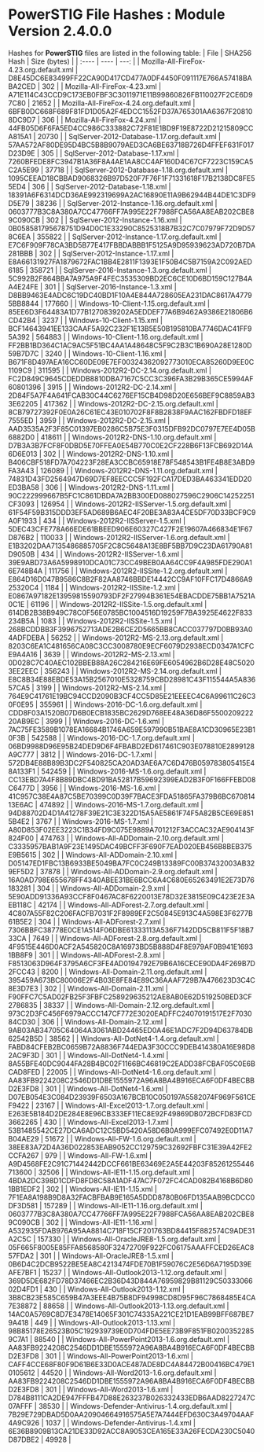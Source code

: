# PowerSTIG File Hashes : Module Version 2.4.0.0

Hashes for **PowerSTIG** files are listed in the following table:
| File | SHA256 Hash | Size (bytes) |
| :---- | ---- | ---: |
| Mozilla-All-FireFox-4.23.org.default.xml | D8E45DC6E83499FF22CA90D417CD477A0DF4450F091117E766A57418BABA2CED | 302 |
| Mozilla-All-FireFox-4.23.xml | A71E114C43CCD9C173EB0FBF3C3011971E11B99860826FB110027F2CE6D97C80 | 21652 |
| Mozilla-All-FireFox-4.24.org.default.xml | 6BFB0DC668F689F81FD1D05A2F4EDCC1552FD37A765301AA6367F208108DC9D7 | 306 |
| Mozilla-All-FireFox-4.24.xml | 44FB05D6F6FA5ED4CC986C333882C72F81E1BD9F19E8722D21215809CCA815A1 | 20730 |
| SqlServer-2012-Database-1.17.org.default.xml | 57AA572AF80DE95D4BC5B8B9079AED3CA6BE63718B726D4FFEF631F017D23D9E | 305 |
| SqlServer-2012-Database-1.17.xml | 7260BFEDE8FC3947B1A36F8A4AE1AA8CC4AF160D4C67CF7223C159CA5C2A5E99 | 37718 |
| SqlServer-2012-Database-1.18.org.default.xml | 1095CEEAD18CBBAD9068326B97D520F7F76F1F71331618F17B2138DC8FE55ED4 | 306 |
| SqlServer-2012-Database-1.18.xml | 18391A6F6314DCD36AE992319699A2AC16890E11A9B62944B44DE1C3DF9D5E79 | 38236 |
| SqlServer-2012-Instance-1.16.org.default.xml | 0603777B3C8A380A7CC47766FF7A995E22F7988FCA56AA8EAB202CBE89C090CB | 302 |
| SqlServer-2012-Instance-1.16.xml | 0B058581795678751D94D0C1E33290C8525318B7B32C7C07979F72D9D578C6EA | 355822 |
| SqlServer-2012-Instance-1.17.org.default.xml | E7C6F909F78CA3BD5B77E417FBBDABBB1F5125A9D95939623AD720B7DA281BBB | 302 |
| SqlServer-2012-Instance-1.17.xml | E8A66131927FA1879672FAC1BB4E2811F1393E1F50B4C5B7159A2C092AED6185 | 358721 |
| SqlServer-2016-Instance-1.3.org.default.xml | 5C992B2F864BBA7A975A9F4FEC3535309BD2EC6CE10D6BD159C127B4AA4E24FE | 301 |
| SqlServer-2016-Instance-1.3.xml | D8BB9463E4ADC6C19DC40BD1F10A4E844A728605EA231DAC8617A47795BB8844 | 177660 |
| Windows-10-Client-1.15.org.default.xml | 85EE6D3F64483A1D77B1270839202A5EDDEF77A6B9462A9386E21806B6CD42B4 | 3237 |
| Windows-10-Client-1.15.xml | BCF14643941EE133CAAF5A92C232F1E13B5E50B195810BA7746DAC41FF95A392 | 564883 |
| Windows-10-Client-1.16.org.default.xml | FF2BB1BD364C1AC9AC5F51BC4AA1A48648C5F9C2B3C1B690A28E1280D59B7D7C | 3240 |
| Windows-10-Client-1.16.xml | B671F8D497AEA16CC60DE09E7EF00324362092773010ECA85260D9EE0C1109C9 | 311595 |
| Windows-2012R2-DC-2.14.org.default.xml | FC2D849C9645CDEDDB8810DBA7167C5CC3C396FA3B29B365CE5994AF60801396 | 3915 |
| Windows-2012R2-DC-2.14.xml | 2D84F5A7F4A641FCAB30C44C6276EF15CB4D98D20E656BEF9C8859AB33E62205 | 417362 |
| Windows-2012R2-DC-2.15.org.default.xml | 8CB79727392F0E0A26C61EC43E010702F8F8B2838F9AAC162FBDFD18EF7555ED | 3959 |
| Windows-2012R2-DC-2.15.xml | AAD3535A2F3F85C01397EB0286C5B75E3F0315DFB92DC0797E7EE4D05B6882D0 | 418611 |
| Windows-2012R2-DNS-1.10.org.default.xml | D7B3A3B7FCF8F0DBD5E70FFEA0E54B770C0E2CF228B6F13FCB692D14A6D6E013 | 302 |
| Windows-2012R2-DNS-1.10.xml | B406CBF518FD7A704223F28EA3CCBC65918E78F548543B1FE4B8E3ABD9FA3A43 | 126089 |
| Windows-2012R2-DNS-1.11.org.default.xml | 74831D43FD2564947D69D7EF8EECCC5F192FCA17DED3BA463341EDD20ED3BA58 | 306 |
| Windows-2012R2-DNS-1.11.xml | 90C222999667B5FC1C861DBDA7A2BB300ED088027596C2906C14252251CF3093 | 126954 |
| Windows-2012R2-IISServer-1.5.org.default.xml | 61F54F59B315DDD3EF5AD689B6AEC4F20BE3A83A4CE5DF70D33BCF9C9A0F1933 | 434 |
| Windows-2012R2-IISServer-1.5.xml | 5DEC43CFE778A66EDE61BBEED906E60327C427F2E19607A466834E1F67D876B2 | 110033 |
| Windows-2012R2-IISServer-1.6.org.default.xml | E1B3202DAA7135486885705F2C8C5648A13E8BF5BB7D9C23DA61790A81D9050B | 434 |
| Windows-2012R2-IISServer-1.6.xml | 39E9ABD73A6A5998910DCA01C73CC49BEB0AA64CC9F4A985FDE290A16E748B4A | 111756 |
| Windows-2012R2-IISSite-1.2.org.default.xml | E864D16D047B9586C8B2F82AA8746BBDE14442CC9AF10FFC17D4866A925320C4 | 1184 |
| Windows-2012R2-IISSite-1.2.xml | E0867A97182E13959815590793DF2F27994B361E54EBACDDE75BB1A7521A0C1E | 61196 |
| Windows-2012R2-IISSite-1.5.org.default.xml | 614DB2B38B949C78C0F56E0785BC1004516D19259F7BA3925E4622F833234B5A | 1083 |
| Windows-2012R2-IISSite-1.5.xml | 268BCDDBB3F3996752713ADE2B6CE2D5665BB8CACC037797D0BB93A04ADFDEBA | 56252 |
| Windows-2012R2-MS-2.13.org.default.xml | 8203C6EA1C481656CA08C3CC3008780E9ECF6079D2938ECD0347A1CFCE9A4A16 | 3639 |
| Windows-2012R2-MS-2.13.xml | 0D028C7C40AEC102BBEB88A26C284216E69FE6054962B6D28E48C50203EE2EEC | 356243 |
| Windows-2012R2-MS-2.14.org.default.xml | E8C8B34E88EBDE53A15B2567010E5328759CBD28981C43F115544A5A83657CA5 | 3199 |
| Windows-2012R2-MS-2.14.xml | 764E9C41761E19BC94CCD2090B3CF4CC5D85E21EEEEC4C6A99611C26C30F0E95 | 355961 |
| Windows-2016-DC-1.6.org.default.xml | CDD8F03A1520B07D6B0ECB1835BC2629D768EE48A36D86F550020922220AB9EC | 3999 |
| Windows-2016-DC-1.6.xml | 7AC75FE3589B1078EA16684B1746A659E597990B51BAE8A1CD30965E23B10F3B | 542588 |
| Windows-2016-DC-1.7.org.default.xml | 06BD9988D96E95B24DED9D6F4FBABD2ED617461C903E078810E2899128A9C777 | 3812 |
| Windows-2016-DC-1.7.xml | 572DB4E88B89B3DC2F540825CA20AD3AE6A7C6D476B059783805415E48A133F1 | 542459 |
| Windows-2016-MS-1.6.org.default.xml | CC13EBD7A4F8B89DBC4BD91BA52817B59692399EAD2B3F0F166FFEBD08C6477D | 3956 |
| Windows-2016-MS-1.6.xml | 41C957C38E4A87C5BE70399C0D39F7BACE3FDA51865FA379B6BC67081413E6AC | 474892 |
| Windows-2016-MS-1.7.org.default.xml | 94D88702D4D1A41278F39E21C3E322D15A5AE5861F74F5A82B5CE69E8515B4E2 | 3767 |
| Windows-2016-MS-1.7.xml | A80D853F02EE3223C1B34FD9C075E9889A701212F3ACCAC32AE904143F824F00 | 474763 |
| Windows-All-ADDomain-2.10.org.default.xml | C3335957BAB1A9F23E1495DAC49BCFF3F690F7EAD020EB456B8BEB375E9B5615 | 302 |
| Windows-All-ADDomain-2.10.xml | D05147ED1FBC13B6933BE5049BA7FC0C249B13389FC00B37432003AB329EF5D2 | 37878 |
| Windows-All-ADDomain-2.9.org.default.xml | 16A0AD798E655678FF4340ABEE31BE6BCC6A4C680E65263491E2E73D76183281 | 304 |
| Windows-All-ADDomain-2.9.xml | 5E90ADD91336A93CCF8F0467AC8F6220013E78D32E3815E09C423E2E3AEB118C | 42174 |
| Windows-All-ADForest-2.7.org.default.xml | 4C807A55F82C206FACFB7031F2F8989EF2C50845E913C4A598E3F6277B61B5E2 | 304 |
| Windows-All-ADForest-2.7.xml | 7306BBFC38778E0CE1A514F06DBE61333113A536F7142DD5CB811F5F18B733CA | 7649 |
| Windows-All-ADForest-2.8.org.default.xml | 4F9515E446D0ACF2A545820C8A16973BD5B888D4F8E979AF0B941E16931BB8F9 | 301 |
| Windows-All-ADForest-2.8.xml | F8513063D964F3795A6CF3FE4AD0194792E79B6A16CECE90DA4F269B7D2FCC43 | 8200 |
| Windows-All-Domain-2.11.org.default.xml | 395459A673BC80006E2F4B03E8FE84E89C36AAAF729B7A476623D3C4C8E3D7E3 | 302 |
| Windows-All-Domain-2.11.xml | F90FFC7C5AD02FB25F3FBFC258929635212AE8AB0E62D519250BED3CF2786835 | 38337 |
| Windows-All-Domain-2.12.org.default.xml | 973C2D3FC456F6979ACCC147CF772E3020EADFFC24070191517E2F703084CD30 | 306 |
| Windows-All-Domain-2.12.xml | 9AB03AB34705C64064A3061ABD24465ED0A46E1ADC7F2D94D63784DB62542B5D | 38562 |
| Windows-All-DotNet4-1.4.org.default.xml | FABD84CFEB2BC0659B72A8836F744EDA3F30CCC9DEB414380A16E98D82AC9F3D | 301 |
| Windows-All-DotNet4-1.4.xml | 8A55BFE40DC9044FA28B4BC02F1166BC46819C2EADD38FCBAF05C0E6BCAD8FED | 22005 |
| Windows-All-DotNet4-1.6.org.default.xml | AA83FB9224208C2546DD1DBE1555972A96A8BA4B916ECA6F0DF4BECBBD2E3FD8 | 301 |
| Windows-All-DotNet4-1.6.xml | D07EB054E3C084D23939F6503A167BCB10C050197A5582074F969F561CEF9422 | 23167 |
| Windows-All-Excel2013-1.7.org.default.xml | E263E5B184D2DE284E8E96CB333EF11EC8E92F49869DB072BCFD83FCD3662265 | 430 |
| Windows-All-Excel2013-1.7.xml | 53B1485542CE27DCA6ADC12C5BD5420A58D6B0A999EFC07492E0D11A7B04AE29 | 51672 |
| Windows-All-FW-1.6.org.default.xml | 38EE83A72D4A36D022853EAB9052CC129759C32692FBFC31E39A42FE2CCFA267 | 979 |
| Windows-All-FW-1.6.xml | A9D4568FE2C91C71442442DCCF661BE63469E2A5E44203F85261255446713600 | 32506 |
| Windows-All-IE11-1.15.org.default.xml | 4BDA2DC398D1CDFD8FD8C58A1ADF47AC7F072FC4CAD082B4168B6D801BB1EDF2 | 302 |
| Windows-All-IE11-1.15.xml | 7F1EA8A198B9D8A32FACBFBAB9E165A5DDD8780B06FD135AAB9BCDCC0DF3D581 | 157289 |
| Windows-All-IE11-1.16.org.default.xml | 0603777B3C8A380A7CC47766FF7A995E22F7988FCA56AA8EAB202CBE89C090CB | 302 |
| Windows-All-IE11-1.16.xml | A532935FDAB976A95AA8814C718F15CF201763BD84415F882574C9ADE31A2C5C | 157330 |
| Windows-All-OracleJRE8-1.5.org.default.xml | 05F665F8005E85FFA8568580F32472709F922FC06175AAAFFCED26EAC857FDA2 | 301 |
| Windows-All-OracleJRE8-1.5.xml | 0B6D4C2DCB9522BE5EA8C4213474FDE70B1F59076C2E56D6A7195D39EAFE7BF1 | 15237 |
| Windows-All-Outlook2013-1.12.org.default.xml | 369D5DE682FD78D37466EC2B36D43D844A76959829B81129C5033306602D4FD1 | 430 |
| Windows-All-Outlook2013-1.12.xml | 3B8CB23E585C659B47A3EEE4B75B8DF94998CD8D95F96C7868485E4CA7E38872 | 88658 |
| Windows-All-Outlook2013-1.13.org.default.xml | 14AC0A5769C8D7E3478E14065F301C74335A221CE21D1EAB99BFF687BE79A418 | 449 |
| Windows-All-Outlook2013-1.13.xml | 98B85178E26523B05C192939739E0D704FDE5EE73B9F851FB02003522859C7A1 | 88540 |
| Windows-All-PowerPoint2013-1.6.org.default.xml | AA83FB9224208C2546DD1DBE1555972A96A8BA4B916ECA6F0DF4BECBBD2E3FD8 | 301 |
| Windows-All-PowerPoint2013-1.6.xml | CAFF4CCE68F80F9D61B6E33D0ACE487ADE8DC4A84472B00416BC479E10105612 | 44520 |
| Windows-All-Word2013-1.6.org.default.xml | AA83FB9224208C2546DD1DBE1555972A96A8BA4B916ECA6F0DF4BECBBD2E3FD8 | 301 |
| Windows-All-Word2013-1.6.xml | D784B8111CA2DE947FFFB47D88E263237B026332433EDB6AAD8227247C07AFFF | 38530 |
| Windows-Defender-Antivirus-1.4.org.default.xml | 7B29E729DBAD5D0AA20904664916575A5E7A7444EFD630C3A49704AAF4A9C926 | 1037 |
| Windows-Defender-Antivirus-1.4.xml | 6E36B8909B13CA21DE33D92ACC8A9053CEA165E33A26FECDA230C5040D87DBE2 | 49928 |

